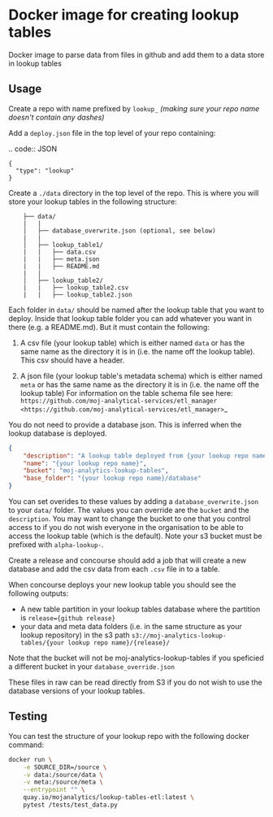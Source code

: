 # Docker image for creating lookup tables

Docker image to parse data from files in github and add them to a data store in lookup tables


## Usage

Create a repo with name prefixed by `lookup_` *(making sure your repo name doesn't contain any dashes)*

Add a `deploy.json` file in the top level of your repo containing:

.. code:: JSON

    {
      "type": "lookup"
    }

Create a `./data` directory in the top level of the repo. This is where you will store your lookup tables in the following structure:

```
    ├── data/
    |   |
    │   ├── database_overwrite.json (optional, see below)
    |   |
    │   ├── lookup_table1/
    |   |   ├── data.csv
    |   |   ├── meta.json
    |   |   ├── README.md
    |   |
    │   ├── lookup_table2/
    |   |   ├── lookup_table2.csv
    |   |   ├── lookup_table2.json
```

Each folder in `data/` should be named after the lookup table that you want to deploy. Inside that lookup table folder you can add whatever you want in there (e.g. a README.md). But it must contain the following:

1. A csv file (your lookup table) which is either named `data` or has the same name as the directory it is in (i.e. the name off the lookup table). This csv should have a header.

2. A json file (your lookup table's metadata schema) which is either named `meta` or has the same name as the directory it is in (i.e. the name off the lookup table) For information on the table schema file see here: `https://github.com/moj-analytical-services/etl_manager <https://github.com/moj-analytical-services/etl_manager>`_

You do not need to provide a database json. This is inferred when the lookup database is deployed.


```json
{
    "description": "A lookup table deployed from {your lookup repo name}",
    "name": "{your lookup repo name}",
    "bucket": "moj-analytics-lookup-tables",
    "base_folder": "{your lookup repo name}/database"
}
```
You can set overides to these values by adding a `database_overwrite.json` to your `data/` folder. The values you can override are the `bucket` and the `description`. You may want to change the bucket to one that you control access to if you do not wish everyone in the organisation to be able to access the lookup table (which is the default). Note your s3 bucket must be prefixed with `alpha-lookup-`.

Create a release and concourse should add a job that will create a new database and add the csv data from each `.csv` file in to a table.

When concourse deploys your new lookup table you should see the following outputs:

- A new table partition in your lookup tables database where the partition is `release={github release}`
- your data and meta data folders (i.e. in the same structure as your lookup repository) in the s3 path `s3://moj-analytics-lookup-tables/{your lookup repo name}/{release}/` 

Note that the bucket will not be moj-analytics-lookup-tables if you speficied a different bucket in your `database_override.json`

These files in raw can be read directly from S3 if you do not wish to use the database versions of your lookup tables. 

## Testing

You can test the structure of your lookup repo with the following docker command:

```bash
docker run \
    -e SOURCE_DIR=/source \
    -v data:/source/data \
    -v meta:/source/meta \
    --entrypoint "" \
    quay.io/mojanalytics/lookup-tables-etl:latest \
    pytest /tests/test_data.py
```
